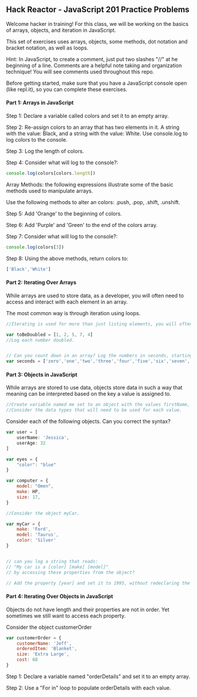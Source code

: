 ## Hack Reactor - JavaScript 201 Practice Problems

Welcome hacker in training! For this class, we will be working on the basics of arrays, objects, and iteration in JavaScript. 

This set of exercises uses arrays, objects, some methods, dot notation and bracket notation, as well as loops.

Hint: In JavaScript, to create a comment, just put two slashes "//" at he beginning of a line. Comments are a helpful note taking and organization technique! You will see comments used throughout this repo.

Before getting started, make sure that you have a JavaScript console open (like repl.it), so you can complete these exercises.
 
#### Part 1: Arrays in JavaScript 


Step 1: Declare a variable called colors and set it to an empty array.

Step 2: Re-assign colors to an array that has two elements in it. A string with the value: Black, and a string with the value: White. Use console.log to log colors to the console.

Step 3: Log the length of colors.

Step 4: Consider what will log to the console?: 

```JavaScript
console.log(colors[colors.length])
```


Array Methods: the following expressions illustrate some of the basic methods used to manipulate arrays.

Use the following methods to alter an colors: .push, .pop, .shift, .unshift.

Step 5: Add 'Orange' to the beginning of colors.

Step 6: Add 'Purple' and 'Green' to the end of the colors array.   

Step 7: Consider what will log to the console?: 

```JavaScript
console.log(colors[3])
```


Step 8: Using the above methods, return colors to:
```JavaScript
['Black','White']
```


#### Part 2: Iterating Over Arrays

While arrays are used to store data, as a developer, you will often need to access and interact with each element in an array.

The most common way is through iteration using loops.

``` JavaScript
//Iterating is used for more than just listing elements, you will often want to modify each element in an array. 

var toBeDoubled = [1, 2, 5, 7, 4]
//Log each number doubled.
```

```JavaScript

// Can you count down in an array? Log the numbers in seconds, starting with 10.
var seconds = ['zero','one','two','three','four','five','six','seven','eight','nine','ten']
```

#### Part 3: Objects in JavaScript

While arrays are stored to use data, objects store data in such a way that meaning can be interpreted based on the key a value is assigned to.

```JavaScript
//Create variable named me set to an object with the values firstName, lastName, and hobbies. 
//Consider the data types that will need to be used for each value.
```

Consider each of the following objects. 
Can you correct the syntax?

```JavaScript
var user = [
    userName: 'Jessica',
    userAge: 32
]
```
```JavaScript
var eyes = {
    "color": "blue"
}
```
```JavaScript
var computer = {
    model: "Omen",
    make: HP,
    size: 17,
}
```
```JavaScript
//Consider the object myCar.  

var myCar = {
    make: 'Ford',
    model: 'Taurus',
    color: 'Silver'
}


// can you log a string that reads: 
// "My car is a [color] [make] [model]" 
// by accessing these properties from the object?

// Add the property [year] and set it to 1995, without redeclaring the object.

```

#### Part 4: Iterating Over Objects in JavaScript

Objects do not have length and their properties are not in order. Yet sometimes we still want to access each property.


Consider the object customerOrder
```JavaScript
var customerOrder = {
    customerName: 'Jeff',
    orderedItem: 'Blanket',
    size: 'Extra Large',
    cost: 68
}
```
Step 1: Declare a variable named "orderDetails" and set it to an empty array.

Step 2: Use a "For in" loop to populate orderDetails with each value.
